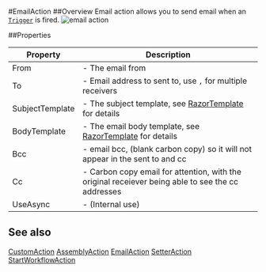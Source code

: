 #EmailAction
##Overview
Email action allows you to send email when an [`Trigger`](Trigger.html) is fired. 
![email action](http://i.imgur.com/fPobznC.png)

##Properties
<table class="table table-condensed table-bordered">
    <thead>
<tr>
<th>Property</th>
<th>Description</th>
</tr>
</thead>
<tbody>
<tr><td>From</td><td> - The email from</td></tr>
<tr><td>To</td><td> - Email address to sent to, use <code>,</code> for multiple receivers</td></tr>
<tr><td>SubjectTemplate</td><td> - The subject template, see <a href="RezorTemplate">RazorTemplate</a> for details </td></tr>
<tr><td>BodyTemplate</td><td> - The email body template, see <a href="RezorTemplate">RazorTemplate</a> for details  </td></tr>
<tr><td>Bcc</td><td> - email bcc, (blank carbon copy) so it will not appear in the sent to and cc </td></tr>
<tr><td>Cc</td><td> - Carbon copy email for attention, with the original receiever being able to see the cc addresses </td></tr>
<tr><td>UseAsync</td><td> - (Internal use)</td></tr>
</tbody></table>



## See also

[CustomAction](CustomAction.html)
[AssemblyAction](AssemblyAction.html)
[EmailAction](EmailAction.html)
[SetterAction](SetterAction.html)
[StartWorkflowAction](StartWorkflowAction.html)